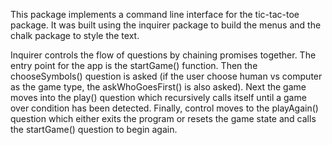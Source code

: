 This package implements a command line interface for the tic-tac-toe package.  It was built using the inquirer package to build the menus and the chalk package to style the text.

Inquirer controls the flow of questions by chaining promises together.  The entry point for the app is the startGame() function.  Then the chooseSymbols() question is asked (if the user choose human vs computer as the game type, the askWhoGoesFirst() is also asked).  Next the game moves into the play() question which recursively calls itself until a game over condition has been detected.  Finally, control moves to the playAgain() question which either exits the program or resets the game state and calls the startGame() question to begin again.